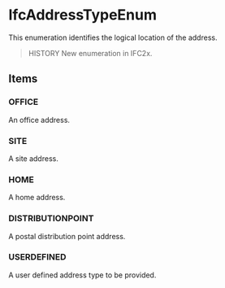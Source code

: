 # IfcAddressTypeEnum

This enumeration identifies the logical location of the address.<!-- end of definition -->

> HISTORY  New enumeration in IFC2x.

## Items

### OFFICE
An office address.

### SITE
A site address.

### HOME
A home address.

### DISTRIBUTIONPOINT
A postal distribution point address.

### USERDEFINED
A user defined address type to be provided.
